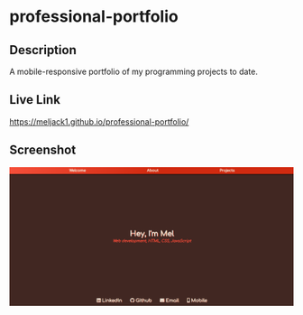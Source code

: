 # professional-portfolio

## Description
A mobile-responsive portfolio of my programming projects to date. 

## Live Link
https://meljack1.github.io/professional-portfolio/

## Screenshot

![Screenshot of website](./assets/images/screenshot.PNG?raw=true)

